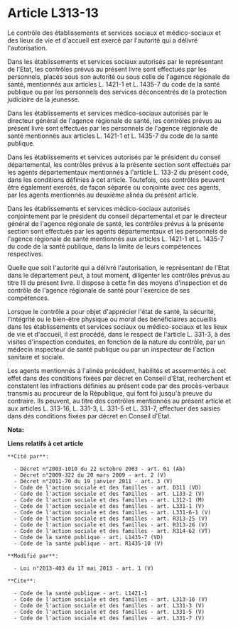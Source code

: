 # Article L313-13

Le contrôle des établissements et services sociaux et médico-sociaux et des lieux de vie et d'accueil est exercé par
l'autorité qui a délivré l'autorisation. 

Dans les établissements et services sociaux autorisés par le représentant de l'Etat, les contrôles prévus au présent livre
sont effectués par les personnels, placés sous son autorité ou sous celle de l'agence régionale de santé, mentionnés aux
articles L. 1421-1 et L. 1435-7 du code de la santé publique ou par les personnels des services déconcentrés de la protection
judiciaire de la jeunesse. 

Dans les établissements et services médico-sociaux autorisés par le directeur général de l'agence régionale de santé, les
contrôles prévus au présent livre sont effectués par les personnels de l'agence régionale de santé mentionnés aux articles L.
1421-1 et L. 1435-7 du code de la santé publique. 

Dans les établissements et services autorisés par le président du conseil départemental, les contrôles prévus à la présente
section sont effectués par les agents départementaux mentionnés à l'article L. 133-2 du présent code, dans les conditions
définies à cet article. Toutefois, ces contrôles peuvent être également exercés, de façon séparée ou conjointe avec ces
agents, par les agents mentionnés au deuxième alinéa du présent article. 

Dans les établissements et services médico-sociaux autorisés conjointement par le président du conseil départemental et par
le directeur général de l'agence régionale de santé, les contrôles prévus à la présente section sont effectués par les agents
départementaux et les personnels de l'agence régionale de santé mentionnés aux articles L. 1421-1 et L. 1435-7 du code de la
santé publique, dans la limite de leurs compétences respectives. 

Quelle que soit l'autorité qui a délivré l'autorisation, le représentant de l'Etat dans le département peut, à tout moment,
diligenter les contrôles prévus au titre III du présent livre. Il dispose à cette fin des moyens d'inspection et de contrôle
de l'agence régionale de santé pour l'exercice de ses compétences. 

Lorsque le contrôle a pour objet d'apprécier l'état de santé, la sécurité, l'intégrité ou le bien-être physique ou moral des
bénéficiaires accueillis dans les établissements et services sociaux ou médico-sociaux et les lieux de vie et d'accueil, il
est procédé, dans le respect de l'article L. 331-3, à des visites d'inspection conduites, en fonction de la nature du
contrôle, par un médecin inspecteur de santé publique ou par un inspecteur de l'action sanitaire et sociale. 

Les agents mentionnés à l'alinéa précédent, habilités et assermentés à cet effet dans des conditions fixées par décret en
Conseil d'Etat, recherchent et constatent les infractions définies au présent code par des procès-verbaux transmis au
procureur de la République, qui font foi jusqu'à preuve du contraire. Ils peuvent, au titre des contrôles mentionnés au
présent article et aux articles L. 313-16, L. 331-3, L. 331-5 et L. 331-7, effectuer des saisies dans des conditions fixées
par décret en Conseil d'Etat.

**Nota:**



**Liens relatifs à cet article**

	**Cité par**:

	  - Décret n°2003-1010 du 22 octobre 2003 - art. 61 (Ab)
	  - Décret n°2009-322 du 20 mars 2009 - art. 2 (V)
	  - Décret n°2011-70 du 19 janvier 2011 - art. 3 (V)
	  - Code de l'action sociale et des familles - art. D311 (VD)
	  - Code de l'action sociale et des familles - art. L133-2 (V)
	  - Code de l'action sociale et des familles - art. L312-1 (M)
	  - Code de l'action sociale et des familles - art. L331-1 (V)
	  - Code de l'action sociale et des familles - art. L331-6-1 (V)
	  - Code de l'action sociale et des familles - art. R313-25 (V)
	  - Code de l'action sociale et des familles - art. R313-26 (V)
	  - Code de l'action sociale et des familles - art. R314-62 (VT)
	  - Code de la santé publique - art. L1435-7 (VD)
	  - Code de la santé publique - art. R1435-10 (V)

	**Modifié par**:

	  - Loi n°2013-403 du 17 mai 2013 - art. 1 (V)

	**Cite**:

	  - Code de la santé publique - art. L1421-1
	  - Code de l'action sociale et des familles - art. L313-16 (V)
	  - Code de l'action sociale et des familles - art. L331-3 (V)
	  - Code de l'action sociale et des familles - art. L331-5 (V)
	  - Code de l'action sociale et des familles - art. L331-7 (V)
